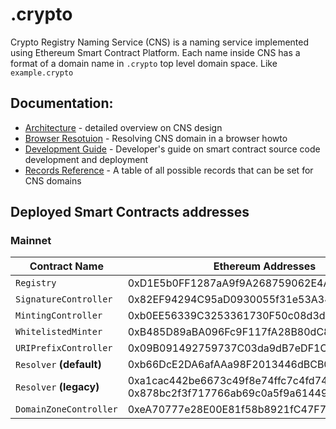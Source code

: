 # .crypto

Crypto Registry Naming Service (CNS) is a naming service implemented using Ethereum Smart Contract Platform.
Each name inside CNS has a format of a domain name in `.crypto` top level domain space. Like `example.crypto`

## Documentation:

* [Architecture](./ARCHITECTURE.md) - detailed overview on CNS design
* [Browser Resotuion](./BROWSER_RESOLUTION_HOWTO.md) - Resolving CNS domain in a browser howto
* [Development Guide](./DEVELOPMENT.md) - Developer's guide on smart contract source code development and deployment
* [Records Reference](./RECORDS_REFERENCE.md) - A table of all possible records that can be set for CNS domains


## Deployed Smart Contracts addresses

### Mainnet
| Contract Name            | Ethereum Addresses                                                                         |
|--------------------------|--------------------------------------------------------------------------------------------|
| `Registry`               | 0xD1E5b0FF1287aA9f9A268759062E4Ab08b9Dacbe                                                 |
| `SignatureController`    | 0x82EF94294C95aD0930055f31e53A34509227c5f7                                                 |
| `MintingController`      | 0xb0EE56339C3253361730F50c08d3d7817ecD60Ca                                                 |
| `WhitelistedMinter`      | 0xB485D89aBA096Fc9F117fA28B80dC8AAC7971049                                                 |
| `URIPrefixController`    | 0x09B091492759737C03da9dB7eDF1CD6BCC3A9d91                                                 |
| `Resolver` **(default)** | 0xb66DcE2DA6afAAa98F2013446dBCB0f4B0ab2842                                                 |
| `Resolver` **(legacy)**  | 0xa1cac442be6673c49f8e74ffc7c4fd746f3cbd0d, <br>0x878bc2f3f717766ab69c0a5f9a6144931e61aed3 |
| `DomainZoneController`   | 0xeA70777e28E00E81f58b8921fC47F78B8a72eFE7                                                 |
